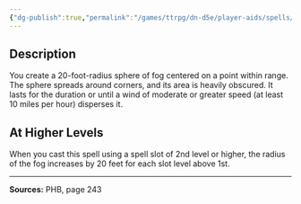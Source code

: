 ```yaml
---
{"dg-publish":true,"permalink":"/games/ttrpg/dn-d5e/player-aids/spells/level-1/fog-cloud/","tags":["TTRPG/DND/5e","verbal","somatic","concentration","Spell"],"noteIcon":""}
---
```



## Description
You create a 20-foot-radius sphere of fog centered on a point within range.
The sphere spreads around corners, and its area is heavily obscured.
It lasts for the duration or until a wind of moderate or greater speed (at least 10 miles per hour) disperses it.

## At Higher Levels
When you cast this spell using a spell slot of 2nd level or higher, the radius of the fog increases by 20 feet for each slot level above 1st.

---

**Sources:** PHB, page 243
